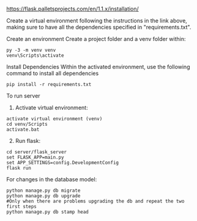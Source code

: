 https://flask.palletsprojects.com/en/1.1.x/installation/

Create a virtual environment following the instructions in the link above, making sure to have all the dependencies specified in "requirements.txt".

Create an environment
Create a project folder and a venv folder within:
```
py -3 -m venv venv
venv\Scripts\activate
```

Install Dependencies
Within the activated environment, use the following command to install all dependencies
```
pip install -r requirements.txt
```

To run server
1. Activate virtual environment:
```
activate virtual environment (venv)
cd venv/Scripts
activate.bat
```

2. Run flask:
```
cd server/flask_server
set FLASK_APP=main.py 
set APP_SETTINGS=config.DevelopmentConfig
flask run
```

For changes in the database model:
```
python manage.py db migrate
python manage.py db upgrade
#Only when there are problems upgrading the db and repeat the two first steps
python manage.py db stamp head
```
